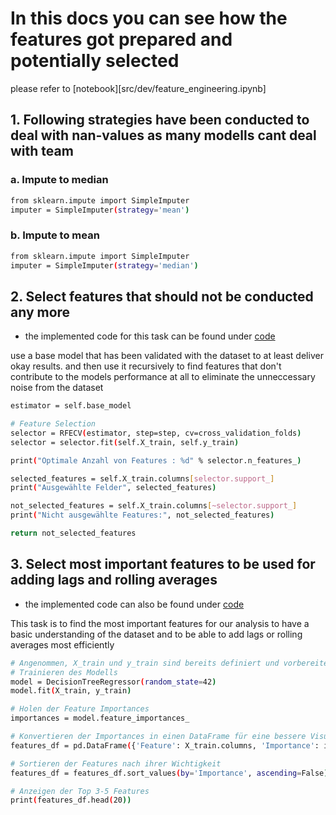 # In this docs you can see how the features got prepared and potentially selected

please refer to [notebook][src/dev/feature_engineering.ipynb]

## 1. Following strategies have been conducted to deal with nan-values as many modells cant deal with team

### a. Impute to median

```sh
from sklearn.impute import SimpleImputer
imputer = SimpleImputer(strategy='mean')
```

### b. Impute to mean


```sh
from sklearn.impute import SimpleImputer
imputer = SimpleImputer(strategy='median')
```


## 2. Select features that should not be conducted any more

- the implemented code for this task can be found under [code](/src/app/feature_selection/recursive_feature_selector.py)

use a base model that has been validated with the dataset to at least deliver okay results. and then use it recursively to find features that don't contribute to the models performance at all to eliminate the unneccessary noise from the dataset

```sh
estimator = self.base_model

# Feature Selection
selector = RFECV(estimator, step=step, cv=cross_validation_folds)
selector = selector.fit(self.X_train, self.y_train)

print("Optimale Anzahl von Features : %d" % selector.n_features_)

selected_features = self.X_train.columns[selector.support_]
print("Ausgewählte Felder", selected_features)

not_selected_features = self.X_train.columns[~selector.support_]
print("Nicht ausgewählte Features:", not_selected_features)

return not_selected_features
```


## 3. Select most important features to be used for adding lags and rolling averages

- the implemented code can also be found under [code](/src/app/feature_selection/recursive_feature_selector.py)

This task is to find the most important features for our analysis to have a basic understanding of the dataset and to be able to add lags or rolling averages most efficiently

```sh
# Angenommen, X_train und y_train sind bereits definiert und vorbereitet
# Trainieren des Modells
model = DecisionTreeRegressor(random_state=42)
model.fit(X_train, y_train)

# Holen der Feature Importances
importances = model.feature_importances_

# Konvertieren der Importances in einen DataFrame für eine bessere Visualisierung
features_df = pd.DataFrame({'Feature': X_train.columns, 'Importance': importances})

# Sortieren der Features nach ihrer Wichtigkeit
features_df = features_df.sort_values(by='Importance', ascending=False)

# Anzeigen der Top 3-5 Features
print(features_df.head(20))
```

